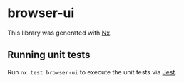 # browser-ui

This library was generated with [Nx](https://nx.dev).

## Running unit tests

Run `nx test browser-ui` to execute the unit tests via [Jest](https://jestjs.io).
